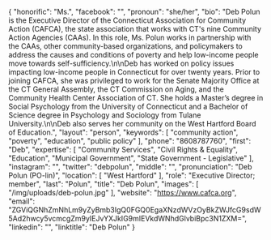 {
  "honorific": "Ms.",
  "facebook": "",
  "pronoun": "she/her",
  "bio": "Deb Polun is the Executive Director of the Connecticut Association for Community Action (CAFCA), the state association that works with CT's nine Community Action Agencies (CAAs). In this role, Ms. Polun works in partnership with the CAAs, other community-based organizations, and policymakers to address the causes and conditions of poverty and help low-income people move towards self-sufficiency.\n\nDeb has worked on policy issues impacting low-income people in Connecticut for over twenty years. Prior to joining CAFCA, she was privileged to work for the Senate Majority Office at the CT General Assembly, the CT Commission on Aging, and the Community Health Center Association of CT. She holds a Master’s degree in Social Psychology from the University of Connecticut and a Bachelor of Science degree in Psychology and Sociology from Tulane University.\n\nDeb also serves her community on the West Hartford Board of Education.",
  "layout": "person",
  "keywords": [
    "community action",
    "poverty",
    "education",
    "public policy"
  ],
  "phone": "8608787760",
  "first": "Deb",
  "expertise": [
    "Community Services",
    "Civil Rights & Equality",
    "Education",
    "Municipal Government",
    "State Government - Legislative"
  ],
  "instagram": "",
  "twitter": "debpolun",
  "middle": "",
  "pronunciation": "Deb Polun (PO-lin)",
  "location": [
    "West Hartford"
  ],
  "role": "Executive Director; member",
  "last": "Polun",
  "title": "Deb Polun",
  "images": [
    "/img/uploads/deb-polun.jpg"
  ],
  "website": "https://www.cafca.org",
  "email": "ZGViQGNhZmNhLm9yZyBmb3IgQ0FGQ0EgaXNzdWVzOyBkZWJfcG9sdW5Ad2hwcy5vcmcgZm9yIEJvYXJkIG9mIEVkdWNhdGlvbiBpc3N1ZXM=",
  "linkedin": "",
  "linktitle": "Deb Polun"
}